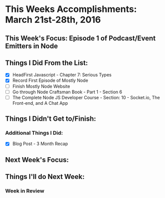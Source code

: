 # This Weeks Accomplishments: March 21st-28th, 2016

## This Week's Focus: Episode 1 of Podcast/Event Emitters in Node

## Things I Did From the List:

- [x] HeadFirst Javascript - Chapter 7: Serious Types
- [x] Record First Episode of Mostly Node
- [ ] Finish Mostly Node Website 
- [ ] Go through Node Craftsman Book - Part 1 - Section 6
- [ ] The Complete Node JS Developer Course - Section: 10 - Socket.io, The Front-end, and A Chat App

## Things I Didn't Get to/Finish:

### Additional Things I Did:
- [x] Blog Post - 3 Month Recap

## Next Week's Focus:

## Things I'll do Next Week:

### Week in Review
